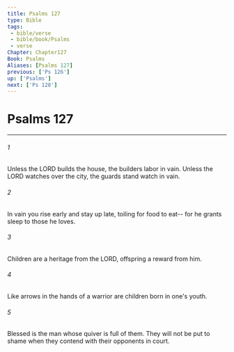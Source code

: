 ```yaml
---
title: Psalms 127
type: Bible
tags:
 - bible/verse
 - bible/book/Psalms
 - verse
Chapter: Chapter127
Book: Psalms
Aliases: [Psalms 127]
previous: ['Ps 126']
up: ['Psalms']
next: ['Ps 128']
---
```

# Psalms 127

***


###### 1 
Unless the LORD builds the house, the builders labor in vain. Unless the LORD watches over the city, the guards stand watch in vain. 

###### 2 
In vain you rise early and stay up late, toiling for food to eat-- for he grants sleep to those he loves. 

###### 3 
Children are a heritage from the LORD, offspring a reward from him. 

###### 4 
Like arrows in the hands of a warrior are children born in one's youth. 

###### 5 
Blessed is the man whose quiver is full of them. They will not be put to shame when they contend with their opponents in court. 
